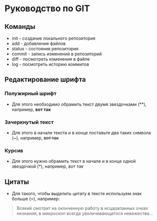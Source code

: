 # Руководство по GIT
## Команды
* init - создание локального репозитория
* add - добавление файлов
* status - состояния репозитория
* commit - запись изменений в репозиторий
* diff - посмотреть изменения в файле
* log - посмотреть историю коммитов
## Редактирование шрифта
### Полужирный шрифт
* Для этого необходимо обрамить текст двумя звездочками (**), например, **вот так**
### Зачеркнутый текст
* Для этого в начале текста и в конце поставьте два таких символа (~), например, ~~вот так~~
### Курсив
* Для этого нужно обрамить текст в начале и в конце одной звездочкой (*), например, *вот так*
## Цитаты
* Для такого, чтобы выделить цитату в тексте используем знак больше (>), например:
>Всякий смотрит на оконченную работу в исцарапанных очках незнания, в микроскоп всегда увеличивающегося невежества...